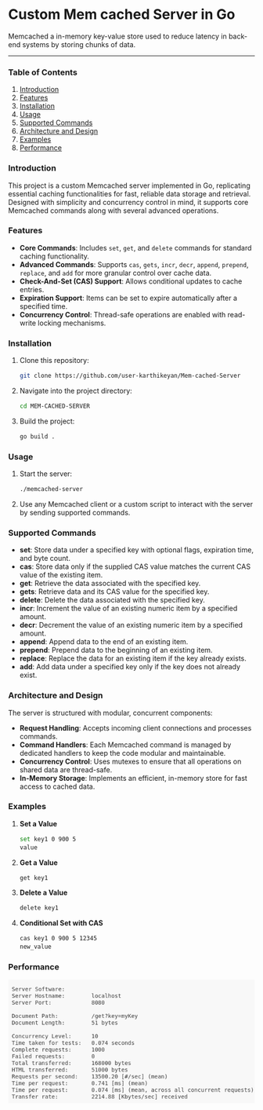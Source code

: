 # Custom Mem cached Server in Go
Memcached a in-memory key-value store used to reduce latency in back-end systems by storing chunks of data.


---
### Table of Contents
1. [Introduction](#introduction)
2. [Features](#features)
3. [Installation](#installation)
4. [Usage](#usage)
5. [Supported Commands](#supported-commands)
6. [Architecture and Design](#architecture-and-design)
7. [Examples](#examples)
8. [Performance](#performance)

### Introduction
This project is a custom Memcached server implemented in Go, replicating essential caching functionalities for fast, reliable data storage and retrieval. Designed with simplicity and concurrency control in mind, it supports core Memcached commands along with several advanced operations.

### Features
- **Core Commands**: Includes `set`, `get`, and `delete` commands for standard caching functionality.
- **Advanced Commands**: Supports `cas`, `gets`, `incr`, `decr`, `append`, `prepend`, `replace`, and `add` for more granular control over cache data.
- **Check-And-Set (CAS) Support**: Allows conditional updates to cache entries.
- **Expiration Support**: Items can be set to expire automatically after a specified time.
- **Concurrency Control**: Thread-safe operations are enabled with read-write locking mechanisms.

### Installation
1. Clone this repository:
   ```bash
   git clone https://github.com/user-karthikeyan/Mem-cached-Server
   ```
2. Navigate into the project directory:
   ```bash
   cd MEM-CACHED-SERVER
   ```
3. Build the project:
   ```bash
   go build .
   ```

### Usage
1. Start the server:
   ```bash
   ./memcached-server
   ```
2. Use any Memcached client or a custom script to interact with the server by sending supported commands.

### Supported Commands
- **set**: Store data under a specified key with optional flags, expiration time, and byte count.
- **cas**: Store data only if the supplied CAS value matches the current CAS value of the existing item.
- **get**: Retrieve the data associated with the specified key.
- **gets**: Retrieve data and its CAS value for the specified key.
- **delete**: Delete the data associated with the specified key.
- **incr**: Increment the value of an existing numeric item by a specified amount.
- **decr**: Decrement the value of an existing numeric item by a specified amount.
- **append**: Append data to the end of an existing item.
- **prepend**: Prepend data to the beginning of an existing item.
- **replace**: Replace the data for an existing item if the key already exists.
- **add**: Add data under a specified key only if the key does not already exist.

### Architecture and Design
The server is structured with modular, concurrent components:
- **Request Handling**: Accepts incoming client connections and processes commands.
- **Command Handlers**: Each Memcached command is managed by dedicated handlers to keep the code modular and maintainable.
- **Concurrency Control**: Uses mutexes to ensure that all operations on shared data are thread-safe.
- **In-Memory Storage**: Implements an efficient, in-memory store for fast access to cached data.

### Examples
1. **Set a Value**
   ```bash
   set key1 0 900 5
   value
   ```
2. **Get a Value**
   ```bash
   get key1
   ```
3. **Delete a Value**
   ```bash
   delete key1
   ```
4. **Conditional Set with CAS**
   ```bash
   cas key1 0 900 5 12345
   new_value
   ```
### Performance
   ![performance](https://github.com/user-karthikeyan/Mem-cached-Server/blob/main/Results/Results.png)

